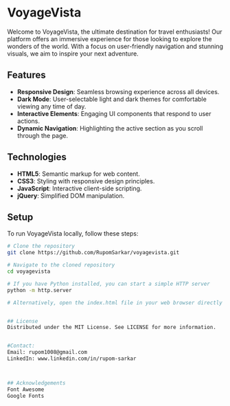 # VoyageVista

Welcome to VoyageVista, the ultimate destination for travel enthusiasts! Our platform offers an immersive experience for those looking to explore the wonders of the world. With a focus on user-friendly navigation and stunning visuals, we aim to inspire your next adventure.

## Features

- **Responsive Design**: Seamless browsing experience across all devices.
- **Dark Mode**: User-selectable light and dark themes for comfortable viewing any time of day.
- **Interactive Elements**: Engaging UI components that respond to user actions.
- **Dynamic Navigation**: Highlighting the active section as you scroll through the page.

## Technologies

- **HTML5**: Semantic markup for web content.
- **CSS3**: Styling with responsive design principles.
- **JavaScript**: Interactive client-side scripting.
- **jQuery**: Simplified DOM manipulation.


## Setup

To run VoyageVista locally, follow these steps:

```bash
# Clone the repository
git clone https://github.com/RupomSarkar/voyagevista.git

# Navigate to the cloned repository
cd voyagevista

# If you have Python installed, you can start a simple HTTP server
python -m http.server

# Alternatively, open the index.html file in your web browser directly


## License
Distributed under the MIT License. See LICENSE for more information.


#Contact:
Email: rupom1008@gmail.com
LinkedIn: www.linkedin.com/in/rupom-sarkar



## Acknowledgements
Font Awesome
Google Fonts